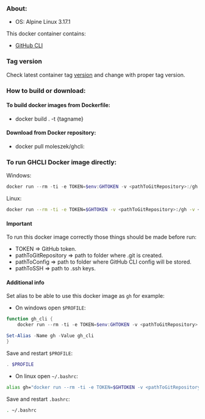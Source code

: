 ### About:
* OS: Alpine Linux 3.17.1

This docker container contains:
* [GitHub CLI](https://cli.github.com/)

### Tag version
Check latest container tag [version](https://hub.docker.com/repository/docker/moleszek/ghcli/tags?page=1&ordering=last_updated) and change **<tag>** with proper tag version.

### How to build or download:
#### To build docker images from Dockerfile:
* docker build . -t {tagname}

#### Download from Docker repository:
* docker pull moleszek/ghcli:<tag>

### To run GHCLI Docker image directly:

Windows:

```PowerShell
docker run --rm -ti -e TOKEN=$env:GHTOKEN -v <pathToGitRepository>:/gh -v <pathToConfig>:/root/.config/gh/ -v <pathToSSH>:/root/.ssh/ moleszek/ghcli:<tag>
```

Linux:

```Bash
docker run --rm -ti -e TOKEN=$GHTOKEN -v <pathToGitRepository>:/gh -v <pathToConfig>:/root/.config/gh/ -v <pathToSSH>:/root/.ssh/ moleszek/ghcli:<tag>
```

#### Important
To run this docker image correctly those things should be made before run:
* TOKEN => GitHub token.
* pathToGitRepository => path to folder where .git is created.
* pathToConfig => path to folder where GitHub CLI config will be stored.
* pathToSSH => path to .ssh keys.


#### Additional info

Set alias to be able to use this docker image as `gh` for example:

* On windows open `$PROFILE`:

```PowerShell
function gh_cli {
    docker run --rm -ti -e TOKEN=$env:GHTOKEN -v <pathToGitRepository>:/gh -v <pathToConfig>:/root/.config/gh/ -v <pathToSSH>:/root/.ssh/ moleszek/ghcli:<tag>

Set-Alias -Name gh -Value gh_cli
}
```

Save and restart `$PROFILE`:

```PowerShell
. $PROFILE
```

* On linux open `~/.bashrc`:

```Bash
alias gh="docker run --rm -ti -e TOKEN=$GHTOKEN -v <pathToGitRepository>:/gh -v <pathToConfig>:/root/.config/gh/ -v <pathToSSH>:/root/.ssh/ moleszek/ghcli:<tag>"
```

Save and restart `.bashrc`:

```Bash
. ~/.bashrc
```
